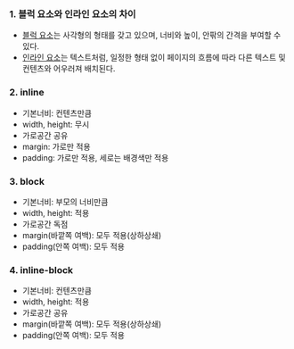 ### 1. 블럭 요소와 인라인 요소의 차이
- [블럭 요소](https://developer.mozilla.org/ko/docs/Web/HTML/Inline_elements#%EC%9A%94%EC%86%8C_%EB%AA%A9%EB%A1%9D)는 사각형의 형태를 갖고 있으며, 너비와 높이, 안팎의 간격을 부여할 수 있다.
- [인라인 요소](https://developer.mozilla.org/en-US/docs/Web/HTML/Block-level_elements#elements)는 텍스트처럼, 일정한 형태 없이 페이지의 흐름에 따라 다른 텍스트 및 컨텐츠와 어우러져 배치된다.

### 2. inline
- 기본너비: 컨텐츠만큼
- width, height: 무시
- 가로공간 공유
- margin: 가로만 적용
- padding: 가로만 적용, 세로는 배경색만 적용

### 3. block
- 기본너비: 부모의 너비만큼
- width, height: 적용
- 가로공간 독점
- margin(바깥쪽 여백): 모두 적용(상하상쇄)
- padding(안쪽 여백): 모두 적용

### 4. inline-block
- 기본너비: 컨텐츠만큼
- width, height: 적용
- 가로공간 공유
- margin(바깥쪽 여백): 모두 적용(상하상쇄)
- padding(안쪽 여백): 모두 적용
